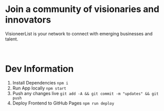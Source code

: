 # Join a community of visionaries and innovators
VisioneerList is your network to connect with emerging businesses and talent.

<br>

# Dev Information

1. Install Dependencies `npm i`
2. Run App locally `npm start`
3. Push any changes live `git add -A && git commit -m "updates" && git push`
4. Deploy Frontend to GitHub Pages `npm run deploy`